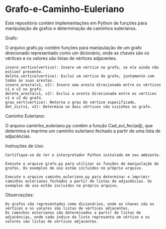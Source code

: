 ﻿# Grafo-e-Caminho-Euleriano
Este repositório contém implementações em Python de funções para manipulação de grafos e determinação de caminhos eulerianos.

Grafo:

O arquivo grafo.py contém funções para manipulação de um grafo direcionado representado como um dicionário, onde as chaves são os vértices e os valores são listas de vértices adjacentes.

    insere_vertice(vertice): Insere um vértice no grafo, se ele ainda não estiver presente.
    delete_vertice(vertice): Exclui um vértice do grafo, juntamente com todas as suas arestas.
    insere_aresta(v1, v2): Insere uma aresta direcionada entre os vértices v1 e v2 no grafo.
    delete_aresta(v1, v2): Exclui a aresta direcionada entre os vértices v1 e v2 do grafo.
    grau_vert(vertice): Retorna o grau do vértice especificado.
    det_viz(v1, v2): Determina se dois vértices são vizinhos no grafo.

Caminho Euleriano:

O arquivo caminho_euleriano.py contém a função Cad_eul_fec(adj), que determina e imprime um caminho euleriano fechado a partir de uma lista de adjacências.

Instruções de Uso:

    Certifique-se de ter o interpretador Python instalado em seu ambiente.

    Execute o arquivo grafo.py para utilizar as funções de manipulação de grafos. Os exemplos de uso estão incluídos no próprio arquivo.

    Execute o arquivo caminho_euleriano.py para determinar e imprimir caminhos eulerianos fechados a partir de listas de adjacências. Os exemplos de uso estão incluídos no próprio arquivo.

Observações:

    Os grafos são representados como dicionários, onde as chaves são os vértices e os valores são listas de vértices adjacentes.
    Os caminhos eulerianos são determinados a partir de listas de adjacências, onde cada índice da lista representa um vértice e os valores são listas de vértices adjacentes.
